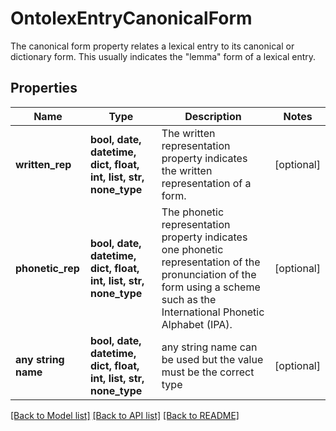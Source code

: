 # OntolexEntryCanonicalForm

The canonical form property relates a lexical entry to its canonical or dictionary form. This usually indicates the \"lemma\" form of a lexical entry.

## Properties
Name | Type | Description | Notes
------------ | ------------- | ------------- | -------------
**written_rep** | **bool, date, datetime, dict, float, int, list, str, none_type** | The written representation property indicates the written representation of a form. | [optional] 
**phonetic_rep** | **bool, date, datetime, dict, float, int, list, str, none_type** | The phonetic representation property indicates one phonetic representation of the pronunciation of the form using a scheme such as the International Phonetic Alphabet (IPA). | [optional] 
**any string name** | **bool, date, datetime, dict, float, int, list, str, none_type** | any string name can be used but the value must be the correct type | [optional]

[[Back to Model list]](../README.md#documentation-for-models) [[Back to API list]](../README.md#documentation-for-api-endpoints) [[Back to README]](../README.md)


